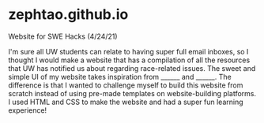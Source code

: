 # zephtao.github.io
Website for SWE Hacks (4/24/21)

I'm sure all UW students can relate to having super full email inboxes,
so I thought I would make a website that has a compilation of all the
resources that UW has notified us about regarding race-related issues.
The sweet and simple UI of my website takes inspiration from ______ and ______.
The difference is that I wanted to challenge myself to build this website
from scratch instead of using pre-made templates on website-building platforms.
I used HTML and CSS to make the website and had a super fun learning experience!